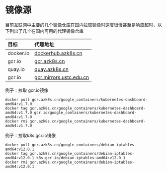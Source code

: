 # 镜像源

目前互联网中主要的几个镜像仓库在国内拉取镜像时速度很慢甚至是响应超时，以下列出了几个在国内可用的代理镜像仓库

| 目标 | 代理地址 |
| :--- | :--- |
| docker.io |  [dockerhub.azk8s.cn](http://mirror.azk8s.cn/help/docker-registry-proxy-cache.html) |
| gcr.io |  [gcr.azk8s.cn](http://mirror.azk8s.cn/help/gcr-proxy-cache.html) |
| quay.io |  [quay.azk8s.cn](http://mirror.azk8s.cn/help/quay-proxy-cache.html) |
| gcr.io | [gcr.mirrors.ustc.edu.cn](http://gcr.mirrors.ustc.edu.cn/) |

例子：拉取 gcr.io镜像

```text
docker pull gcr.azk8s.cn/google_containers/kubernetes-dashboard-amd64:v1.7.0
docker tag gcr.azk8s.cn/google_containers/kubernetes-dashboard-amd64:v1.7.0 gcr.io/google_containers/kubernetes-dashboard-amd64:v1.7.0
docker rmi gcr.azk8s.cn/google_containers/kubernetes-dashboard-amd64:v1.7.0
```

例子：拉取k8s.gcr.io镜像

```text
docker pull gcr.azk8s.cn/google_containers/debian-iptables-amd64:v12.0.1
docker tag gcr.azk8s.cn/google_containers/debian-iptables-amd64:v12.0.1 k8s.gcr.io/debian-iptables-amd64:v12.0.1
docker rmi gcr.azk8s.cn/google_containers/debian-iptables-amd64:v12.0.1
```

